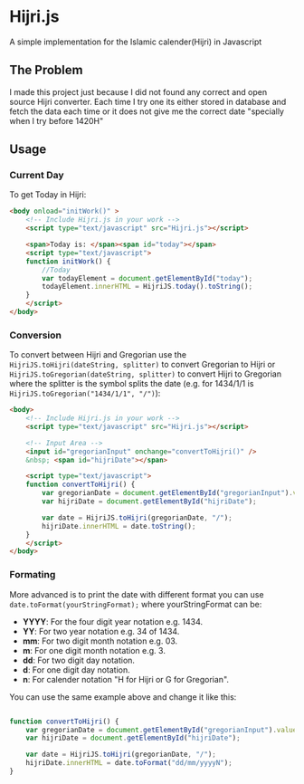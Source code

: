 Hijri.js
========

A simple implementation for the Islamic calender(Hijri) in Javascript

## The Problem
I made this project just because I did not found any correct and open source Hijri converter. Each time I try one its either stored in database and fetch the data each time or it does not give me the correct date "specially when I try before 1420H"

## Usage
### Current Day
To get Today in Hijri:
```html
<body onload="initWork()" >
	<!-- Include Hijri.js in your work -->
	<script type="text/javascript" src="Hijri.js"></script>

	<span>Today is: </span><span id="today"></span>
	<script type="text/javascript">
	function initWork() {
		//Today
		var todayElement = document.getElementById("today");
		todayElement.innerHTML = HijriJS.today().toString();
	}
	</script>
</body>
```
### Conversion
To convert between Hijri and Gregorian use the ``HijriJS.toHijri(dateString, splitter)`` to convert Gregorian to Hijri 
or ``HijriJS.toGregorian(dateString, splitter)``  to convert Hijri to Gregorian where the splitter is the symbol splits the date (e.g. for 1434/1/1 is ``HijriJS.toGregorian("1434/1/1", "/")``):
```html
<body>
	<!-- Include Hijri.js in your work -->
	<script type="text/javascript" src="Hijri.js"></script>

	<!-- Input Area -->
	<input id="gregorianInput" onchange="convertToHijri()" />
	&nbsp; <span id="hijriDate"></span>

	<script type="text/javascript">
	function convertToHijri() {
		var gregorianDate = document.getElementById("gregorianInput").value
		var hijriDate = document.getElementById("hijriDate");

		var date = HijriJS.toHijri(gregorianDate, "/");
		hijriDate.innerHTML = date.toString();
	}
	</script>
</body>
```
### Formating
More advanced is to print the date with different format you can use ``date.toFormat(yourStringFormat);`` where yourStringFormat can be:
- **YYYY**: For the four digit year notation e.g. 1434.
- **YY**: For two year notation e.g. 34 of 1434.
- **mm**: For two digit month notation e.g. 03.
- **m**: For one digit month notation e.g. 3.
- **dd**: For two digit day notation.
- **d**: For one digit day notation.
- **n**: For calender notation "H for Hijri or G for Gregorian".

You can use the same example above and change it like this:
```javascript

function convertToHijri() {
	var gregorianDate = document.getElementById("gregorianInput").value
	var hijriDate = document.getElementById("hijriDate");

	var date = HijriJS.toHijri(gregorianDate, "/");
	hijriDate.innerHTML = date.toFormat("dd/mm/yyyyN");
}

```







